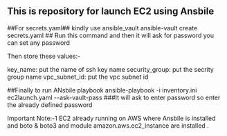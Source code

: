 ## This is repository for launch EC2 using Ansbile



##For secrets.yaml##    kindly use ansible_vault
ansible-vault create secrets.yaml  ## Run this command and then it will ask for password you can set any password

Then store these values:-

key_name: put the name of ssh key name
security_group: put the secrity group name
vpc_subnet_id: put the vpc subnet id  

##Finally to run ANsbile playbook
ansible-playbook -i inventory.ini ec2launch.yaml --ask-vault-pass  ###It will ask to enter password so enter the already defined password



Important Note:-1 EC2 already running on AWS where Ansbile is installed and boto & boto3 and module amazon.aws.ec2_instance are installed . 






